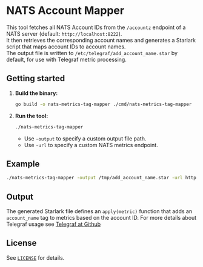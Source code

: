 # NATS Account Mapper

This tool fetches all NATS Account IDs from the `/accountz` endpoint of a NATS server (default: `http://localhost:8222`).  
It then retrieves the corresponding account names and generates a Starlark script that maps account IDs to account names.  
The output file is written to `/etc/telegraf/add_account_name.star` by default, for use with Telegraf metric processing.

## Getting started

1. **Build the binary:**
   ```sh
   go build -o nats-metrics-tag-mapper ./cmd/nats-metrics-tag-mapper
   ```

1. **Run the tool:**
   ```sh
   ./nats-metrics-tag-mapper
   ```
   - Use `-output` to specify a custom output file path.
   - Use `-url` to specify a custom NATS metrics endpoint.

## Example

```sh
./nats-metrics-tag-mapper -output /tmp/add_account_name.star -url http://nats-server:8222
```

## Output

The generated Starlark file defines an `apply(metric)` function that adds an `account_name` tag to metrics based on the account ID.
For more details about Telegraf usage see [Telegraf at Github](https://github.com/influxdata/telegraf)

## License

See [`LICENSE`](LICENSE) for details.
